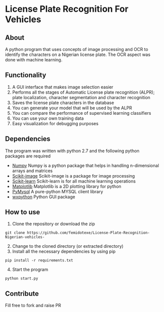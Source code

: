 # License Plate Recognition For Vehicles

## **About**
A python program that uses concepts of image processing and OCR to identify the characters on a Nigerian license plate. The OCR aspect was done with machine learning.

## **Functionality**
1. A GUI interface that makes image selection easier
2. Performs all the stages of Automatic License plate recognition (ALPR); plate localization, character segmentation and character recognition
3. Saves the license plate characters in the database
4. You can generate your model that will be used by the ALPR
5. You can compare the performance of supervised learning classifiers
6. You can use your own training data
7. Easy visualization for debugging purposes

## **Dependencies**
The program was written with python 2.7 and the following python packages are required
* [Numpy](http://docs.scipy.org/doc/numpy-1.10.0) Numpy is a python package that helps in handling n-dimensional arrays and matrices
* [Scikit-image](http://scikit-image.org/) Scikit-image is a package for image processing
* [Scikit-learn](http://scikit-learn.org/) Scikit-learn is for all machine learning operations
* [Matplotlib](http://matplotlib.org) Matplotlib is a 2D plotting library for python
* [PyMysql](https://github.com/PyMYSQL/PyMYSQL) A pure-python MYSQL client library
* [wxpython](http//wxpython.org) Python GUI package

## **How to use**
1. Clone the repository or download the zip
```
git clone https://github.com/femidotexe/License-Plate-Recognition-Nigerian-vehicles-
```
2. Change to the cloned directory (or extracted directory)
3. Install all the necessary dependencies by using pip
```
pip install -r requirements.txt
```
4. Start the program
```
python start.py
```

## **Contribute**
Fill free to fork and raise PR